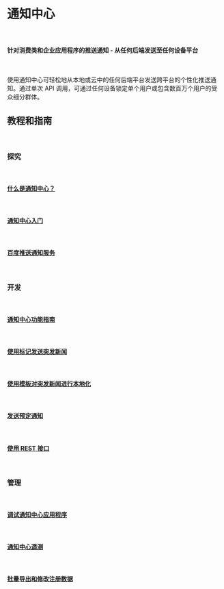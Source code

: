 <div class="wa-content wa-content-10up">
<h1>通知中心</h1>
<p> </p>
<div class="wa-spacer wa-spacer-6down">
<h4>针对消费类和企业应用程序的推送通知 - 从任何后端发送至任何设备平台</h4>
<p> </p>
<p>使用通知中心可轻松地从本地或云中的任何后端平台发送跨平台的个性化推送通知。通过单次 API 调用，可通过任何设备锁定单个用户或包含数百万个用户的受众细分群体。</p>
<!---
<h4>快速链接</h4>
<p> </p>
<ul class="wa-linkList">
<li><a href="http://azure.microsoft.com/zh-cn/services/notification-hubs/" title="" class="wa-arrowLink-light">服务概述</a></li>
<li><a href="http://azure.microsoft.com/zh-cn/solutions/mobile/" title="" class="wa-arrowLink-light">可交付的解决方案</a></li>
<li><a href="http://azure.microsoft.com/zh-cn/pricing/details/notification-hubs/" title="" class="wa-arrowLink-light">定价详细信息</a></li>
</ul>
</div>
<div class="wa-spacer wa-spacer-asideLight wa-spacer-4down">
<h4>入门</h4>
<p> </p>
<div class="wa-dropdown-container wa-dropdown-medium"><select name="dropdown-cta" class="wa-dropdown" data-control="dropdown dropdown-linker" data-linker="cta">                             <option value="/zh-cn/documentation/articles/notification-hubs-ios-get-started/">iOS</option>                             <option value="/zh-cn/documentation/articles/notification-hubs-android-get-started/">Android</option>                             <option value="/zh-cn/documentation/articles/notification-hubs-windows-store-dotnet-get-started/">Windows 通用</option>                             <option value="/zh-cn/documentation/articles/notification-hubs-windows-phone-get-started/">Windows Phone 8</option>                             <option value="/zh-cn/documentation/articles/notification-hubs-kindle-get-started/">Kindle Fire</option>                             <option value="/zh-cn/documentation/articles/partner-xamarin-notification-hubs-ios-get-started/">Xamarin iOS</option>                             <option value="/zh-cn/documentation/articles/partner-xamarin-notification-hubs-android-get-started/">Xamarin Android</option>                             <option value="/zh-cn/documentation/articles/notification-hubs-chrome-get-started/">Chrome</option>                             <option value="/zh-cn/documentation/articles/notification-hubs-safari-get-started/">Safari</option>                         </select><span class="wa-dropdown-value">iOS</span></div>
<p><a href="http://azure.microsoft.com/zh-cn/documentation/articles/notification-hubs-ios-get-started/" title="" class="wa-button wa-button-primary" data-linker="cta">入门教程</a></p>
</div>
</div>
<div class="section s2 tutorials">
<div class="paragraph-toggle"><span class="less selected">更少</span><span class="more">更多</span></div>--->
<h2>教程和指南</h2>
<p> </p>
<div class="horz-rule"></div>
<div class="selector-wrap">
<div class="article-group active">
<h3 class="light-font">探究</h3>
<p> </p>
<h4><a href="http://msdn.microsoft.com/zh-cn/library/jj927170.aspx" title="">什么是通知中心？</a></h4>
<p> </p>
<h4><a href="http://www.windowsazure.cn/zh-cn/documentation/articles/notification-hubs-windows-store-dotnet-get-started/" title="">通知中心入门</a></h4>
<p> </p>
<h4><a href="/zh-cn/documentation/articles/notification-hubs-baidu-get-started/" title="">百度推送通知服务</a></h4>
<p> </p>
<h3 class="light-font">开发</h3>
<p> </p>
<h4><a href="http://msdn.microsoft.com/zh-cn/library/jj891130.aspx" title="">通知中心功能指南</a></h4>
<p> </p>
<!---
<h4><a href="/zh-cn/documentation/articles/notification-hubs-java-backend-how-to/" title="">从 Java 或 PHP 后端使用通知中心</a></h4>
<p> </p>
<h4><a href="/zh-cn/documentation/articles/mobile-services-dotnet-backend-windows-store-dotnet-push-notifications-app-users/" title="">向经过身份验证的用户发送通知（移动服务）</a></h4>
<p> </p>
<h4><a href="/zh-cn/documentation/articles/notification-hubs-aspnet-backend-windows-dotnet-notify-users/" title="">向经过身份验证的用户发送通知 (ASP.NET)</a></h4>
<p> </p>--->
<h4><a href="/zh-cn/documentation/articles/notification-hubs-windows-store-dotnet-send-breaking-news/" title="">使用标记发送突发新闻</a></h4>
<p> </p>
<h4><a href="/zh-cn/documentation/articles/notification-hubs-windows-store-dotnet-send-localized-breaking-news/" title="">使用模板对突发新闻进行本地化</a></h4>
<p> </p>
<!---
<h4><a href="/zh-cn/documentation/articles/notification-hubs-aspnet-cross-platform-notify-users/" title="">使用模板向经过身份验证的用户发送跨平台通知</a></h4>
<p> </p>
<h4><a href="/zh-cn/documentation/articles/notification-hubs-aspnet-backend-windows-dotnet-secure-push/" title="">通过经过身份验证的安全连接发送推送通知</a></h4>
<p> </p>--->
<h4><a href="http://msdn.microsoft.com/zh-cn/library/azure/dn790626.aspx" title="">发送预定通知</a></h4>
<p> </p>
<!---
<h4><a href="/zh-cn/documentation/videos/mobile-push-notifications-to-any-client-with-notification-hubs/" target="_blank" title="">//BUILD 2014 谈话：将推送通知传递到数以百万计的设备</a></h4>
<p> </p>--->
<h4><a href="http://msdn.microsoft.com/zh-cn/library/azure/dn530746.aspx" title="">使用 REST 接口</a></h4>
<p> </p>
<h3 class="light-font">管理</h3>
<p> </p>
<h4><a href="http://msdn.microsoft.com/zh-cn/library/dn530751.aspx" title="">调试通知中心应用程序</a></h4>
<p> </p>
<h4><a href="http://msdn.microsoft.com/zh-cn/library/dn458821.aspx" title="">通知中心遥测</a></h4>
<p> </p>
<h4><a href="http://msdn.microsoft.com/zh-cn/library/azure/dn790624.aspx" title="">批量导出和修改注册数据</a></h4>
<p> </p>
</div>
</div>
</div>
</div>
